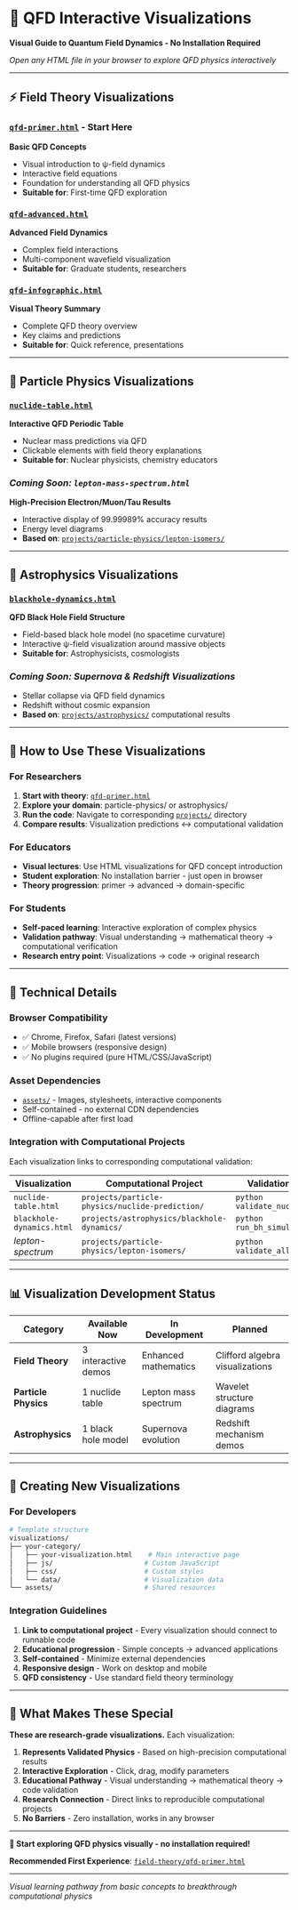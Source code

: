 # 🎨 QFD Interactive Visualizations

**Visual Guide to Quantum Field Dynamics - No Installation Required**

*Open any HTML file in your browser to explore QFD physics interactively*

---

## ⚡ **Field Theory Visualizations**

### [`qfd-primer.html`](field-theory/qfd-primer.html) - **Start Here**
**Basic QFD Concepts**
- Visual introduction to ψ-field dynamics
- Interactive field equations
- Foundation for understanding all QFD physics
- **Suitable for**: First-time QFD exploration

### [`qfd-advanced.html`](field-theory/qfd-advanced.html)
**Advanced Field Dynamics**
- Complex field interactions
- Multi-component wavefield visualization
- **Suitable for**: Graduate students, researchers

### [`qfd-infographic.html`](field-theory/qfd-infographic.html)
**Visual Theory Summary**
- Complete QFD theory overview
- Key claims and predictions
- **Suitable for**: Quick reference, presentations

---

## 🔬 **Particle Physics Visualizations**

### [`nuclide-table.html`](particle-physics/nuclide-table.html)
**Interactive QFD Periodic Table**
- Nuclear mass predictions via QFD
- Clickable elements with field theory explanations
- **Suitable for**: Nuclear physicists, chemistry educators

### *Coming Soon: `lepton-mass-spectrum.html`*
**High-Precision Electron/Muon/Tau Results**
- Interactive display of 99.99989% accuracy results
- Energy level diagrams
- **Based on**: [`projects/particle-physics/lepton-isomers/`](../projects/particle-physics/lepton-isomers/)

---

## 🌌 **Astrophysics Visualizations**

### [`blackhole-dynamics.html`](astrophysics/blackhole-dynamics.html)
**QFD Black Hole Field Structure**
- Field-based black hole model (no spacetime curvature)
- Interactive ψ-field visualization around massive objects
- **Suitable for**: Astrophysicists, cosmologists

### *Coming Soon: Supernova & Redshift Visualizations*
- Stellar collapse via QFD field dynamics
- Redshift without cosmic expansion
- **Based on**: [`projects/astrophysics/`](../projects/astrophysics/) computational results

---

## 🎯 **How to Use These Visualizations**

### **For Researchers**
1. **Start with theory**: [`qfd-primer.html`](field-theory/qfd-primer.html)
2. **Explore your domain**: particle-physics/ or astrophysics/
3. **Run the code**: Navigate to corresponding [`projects/`](../projects/) directory
4. **Compare results**: Visualization predictions ↔ computational validation

### **For Educators**
- **Visual lectures**: Use HTML visualizations for QFD concept introduction
- **Student exploration**: No installation barrier - just open in browser
- **Theory progression**: primer → advanced → domain-specific

### **For Students**
- **Self-paced learning**: Interactive exploration of complex physics
- **Validation pathway**: Visual understanding → mathematical theory → computational verification
- **Research entry point**: Visualizations → code → original research

---

## 🔧 **Technical Details**

### **Browser Compatibility**
- ✅ Chrome, Firefox, Safari (latest versions)
- ✅ Mobile browsers (responsive design)
- ✅ No plugins required (pure HTML/CSS/JavaScript)

### **Asset Dependencies**
- [`assets/`](assets/) - Images, stylesheets, interactive components
- Self-contained - no external CDN dependencies
- Offline-capable after first load

### **Integration with Computational Projects**
Each visualization links to corresponding computational validation:

| Visualization | Computational Project | Validation Command |
|---------------|----------------------|-------------------|
| `nuclide-table.html` | `projects/particle-physics/nuclide-prediction/` | `python validate_nuclides.py` |
| `blackhole-dynamics.html` | `projects/astrophysics/blackhole-dynamics/` | `python run_bh_simulation.py` |
| *lepton-spectrum* | `projects/particle-physics/lepton-isomers/` | `python validate_all_particles.py` |

---

## 📊 **Visualization Development Status**

| Category | Available Now | In Development | Planned |
|----------|---------------|----------------|---------|
| **Field Theory** | 3 interactive demos | Enhanced mathematics | Clifford algebra visualizations |
| **Particle Physics** | 1 nuclide table | Lepton mass spectrum | Wavelet structure diagrams |
| **Astrophysics** | 1 black hole model | Supernova evolution | Redshift mechanism demos |

---

## 🎨 **Creating New Visualizations**

### **For Developers**
```bash
# Template structure
visualizations/
├── your-category/
│   ├── your-visualization.html    # Main interactive page
│   ├── js/                       # Custom JavaScript
│   ├── css/                      # Custom styles
│   └── data/                     # Visualization data
└── assets/                       # Shared resources
```

### **Integration Guidelines**
1. **Link to computational project** - Every visualization should connect to runnable code
2. **Educational progression** - Simple concepts → advanced applications
3. **Self-contained** - Minimize external dependencies
4. **Responsive design** - Work on desktop and mobile
5. **QFD consistency** - Use standard field theory terminology

---

## 🌟 **What Makes These Special**

**These are research-grade visualizations.** Each visualization:

1. **Represents Validated Physics** - Based on high-precision computational results
2. **Interactive Exploration** - Click, drag, modify parameters
3. **Educational Pathway** - Visual understanding → mathematical theory → code validation
4. **Research Connection** - Direct links to reproducible computational projects
5. **No Barriers** - Zero installation, works in any browser

---

**🎯 Start exploring QFD physics visually - no installation required!**

**Recommended First Experience**: [`field-theory/qfd-primer.html`](field-theory/qfd-primer.html)

---

*Visual learning pathway from basic concepts to breakthrough computational physics*